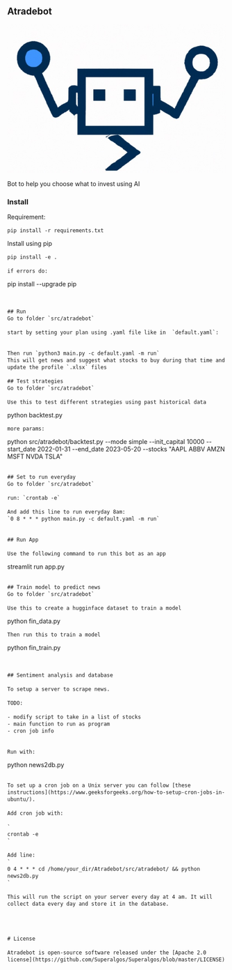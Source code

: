 ## Atradebot

![image](img/Atradebot.jpg)

Bot to help you choose what to invest using AI 

### Install

Requirement:

```
pip install -r requirements.txt
```

Install using pip
```
pip install -e .

if errors do:
```
pip install --upgrade pip
```


## Run 
Go to folder `src/atradebot`

start by setting your plan using .yaml file like in  `default.yaml`: 


Then run `python3 main.py -c default.yaml -m run`
This will get news and suggest what stocks to buy during that time and update the profile `.xlsx` files

## Test strategies
Go to folder `src/atradebot`

Use this to test different strategies using past historical data
```
python backtest.py
```
more params:

```
python src/atradebot/backtest.py --mode simple --init_capital 10000 --start_date 2022-01-31 --end_date 2023-05-20 --stocks "AAPL ABBV AMZN MSFT NVDA TSLA"
```

## Set to run everyday
Go to folder `src/atradebot`

run: `crontab -e`

And add this line to run everyday 8am: 
`0 8 * * * python main.py -c default.yaml -m run`


## Run App

Use the following command to run this bot as an app

```
streamlit run app.py
```

## Train model to predict news 
Go to folder `src/atradebot`

Use this to create a hugginface dataset to train a model
```
python fin_data.py
```
Then run this to train a model
```
python fin_train.py
```


## Sentiment analysis and database

To setup a server to scrape news.

TODO:

- modify script to take in a list of stocks
- main function to run as program
- cron job info


Run with:

```
python news2db.py
```

To set up a cron job on a Unix server you can follow [these instructions](https://www.geeksforgeeks.org/how-to-setup-cron-jobs-in-ubuntu/). 

Add cron job with: 

`
crontab -e
`

Add line:
`
0 4 * * * cd /home/your_dir/Atradebot/src/atradebot/ && python news2db.py
`

This will run the script on your server every day at 4 am. It will collect data every day and store it in the database.




# License

Atradebot is open-source software released under the [Apache 2.0 license](https://github.com/Superalgos/Superalgos/blob/master/LICENSE)